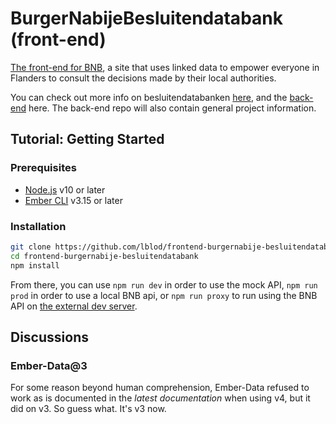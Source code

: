# BurgerNabijeBesluitendatabank (front-end)

[The front-end for BNB](https://burgernabije-besluitendatabank-dev.s.redhost.be/), a site that uses linked data to empower everyone in Flanders to consult the decisions made by their local authorities.

You can check out more info on besluitendatabanken [here](https://lokaalbestuur.vlaanderen.be/besluitendatabank), and the [back-end](https://github.com/lblod/app-burgernabije-besluitendatabank) here. The back-end repo will also contain general project information.

## Tutorial: Getting Started
### Prerequisites

- [Node.js](https://nodejs.org/) v10 or later
- [Ember CLI](https://www.npmjs.com/package/ember-cli) v3.15 or later

### Installation
```bash
git clone https://github.com/lblod/frontend-burgernabije-besluitendatabank
cd frontend-burgernabije-besluitendatabank
npm install
```
From there, you can use `npm run dev` in order to use the mock API,  `npm run prod` in order to use a local BNB api, or `npm run proxy` to run using the BNB API on [the external dev server](https://burgernabije-besluitendatabank-dev.s.redhost.be/).


## Discussions
### Ember-Data@3
For some reason beyond human comprehension, Ember-Data refused to work as is documented in the *latest documentation* when using v4, but it did on v3. So guess what. It's v3 now.
